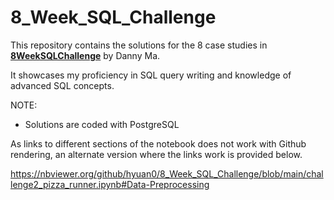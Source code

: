 # 8_Week_SQL_Challenge


This repository contains the solutions for the 8 case studies in **[8WeekSQLChallenge](https://8weeksqlchallenge.com)** by Danny Ma. 

It showcases my proficiency in SQL query writing and knowledge of advanced SQL concepts.

NOTE:
  - Solutions are coded with PostgreSQL

As links to different sections of the notebook does not work with Github rendering, an alternate version where the links work is provided below. 

https://nbviewer.org/github/hyuan0/8_Week_SQL_Challenge/blob/main/challenge2_pizza_runner.ipynb#Data-Preprocessing
